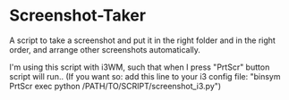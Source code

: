# Screenshot-Taker
A script to take a screenshot and put it in the right folder and in the right order, and arrange other screenshots automatically.

I'm using this script with i3WM, such that when I press "PrtScr" button script will run..
(If you want so: add this line to your i3 config file:
  "binsym PrtScr exec python /PATH/TO/SCRIPT/screenshot_i3.py")
